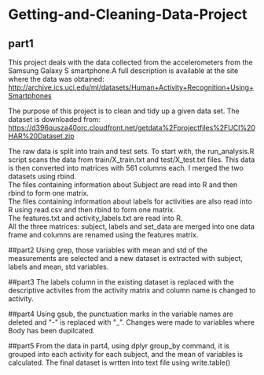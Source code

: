 # Getting-and-Cleaning-Data-Project
## part1
This project deals with the data collected from the accelerometers from the Samsung Galaxy S smartphone.A full description is available at the site where the data was obtained: http://archive.ics.uci.edu/ml/datasets/Human+Activity+Recognition+Using+Smartphones

The purpose of this project is to clean and tidy up a given data set. The dataset is downloaded from: https://d396qusza40orc.cloudfront.net/getdata%2Fprojectfiles%2FUCI%20HAR%20Dataset.zip

The raw data is split into train and test sets. To start with, the run_analysis.R script scans the data from train/X_train.txt and test/X_test.txt files. This data is then converted into matrices with 561 columns each. I merged the two datasets using rbind.  
The files containing information about Subject are read into R and then rbind to form one matrix.  
The files containing information about labels for activities are also read into R using read.csv and then rbind to form one matrix.  
The features.txt and activity_labels.txt are read into R.  
All the three matrices: subject, labels and set_data are merged into one data frame and columns are renamed using the features matrix. 

##part2
Using grep, those variables with mean and std of the measurements are selected and a new dataset is extracted with subject, labels and mean, std variables. 

##part3
The labels column in the existing dataset is replaced with the descriptive activites from the activity matrix and column name is changed to activity.  

##part4
Using gsub, the punctuation marks in the variable names are deleted and "-" is replaced with "_". Changes were made to  variables where Body has been dupilcated. 

##part5
From the data in part4, using dplyr group_by command, it is grouped into each activity for each subject, and the mean of variables is calculated. 
The final dataset is wrtten into text file using write.table()





